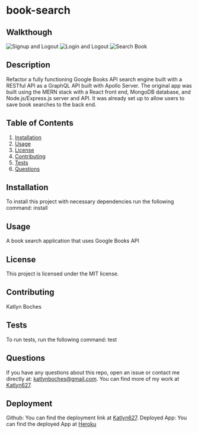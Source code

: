 # book-search

## Walkthough

![Signup and Logout](https://user-images.githubusercontent.com/86095070/153955821-6f4a9392-e7a8-4b33-91f9-df21b34fbe7a.gif)
![Login and Logout](https://user-images.githubusercontent.com/86095070/153955835-b4985912-618b-44f3-b0e4-75378b50770f.gif)
![Search Book](https://user-images.githubusercontent.com/86095070/153955845-4b2438a5-e372-453b-ada5-bf5c81a150fc.gif)



## **Description**

Refactor a fully functioning Google Books API search engine built with a RESTful API as a GraphQL API built with Apollo Server. The original app was built using the MERN stack with a React front end, MongoDB database, and Node.js/Express.js server and API. It was already set up to allow users to save book searches to the back end.

## **Table of Contents**
1. [Installation](#installation)
2. [Usage](#usage)
3. [License](#license)
4. [Contributing](#contributing)
5. [Tests](#tests)
6. [Questions](#questions)

## **Installation**
To install this project with necessary dependencies run the following command:
install

## **Usage**
 A book search application that uses Google Books API

## **License** 
This project is licensed under the MIT license.

## **Contributing**
 Katlyn Boches

## **Tests**
To run tests, run the following command:
test

## **Questions**
If you have any questions about this repo, open an issue or contact me directly at: [katlynboches@gmail.com](mailto:katlynboches@gmail.com). You can find more of my work at [Katlyn627](https://www.github.com/Katlyn627).

## **Deployment** 

Github: You can find the deployment link at [Katlyn627](https://www.github.com/Katlyn627).
Deployed App: You can find the deployed App at [Heroku](https://my-book-search-api.herokuapp.com/)

